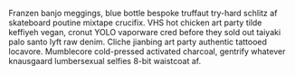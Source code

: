 Franzen banjo meggings, blue bottle bespoke truffaut try-hard schlitz af skateboard poutine mixtape crucifix. VHS hot chicken art party tilde keffiyeh vegan, cronut YOLO vaporware cred before they sold out taiyaki palo santo lyft raw denim. Cliche jianbing art party authentic tattooed locavore. Mumblecore cold-pressed activated charcoal, gentrify whatever knausgaard lumbersexual selfies 8-bit waistcoat af.